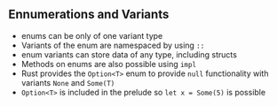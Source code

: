 ## Ennumerations and Variants

- enums can be only of one variant type
- Variants of the enum are namespaced by using `::`
- enum variants can store data of any type, including structs
- Methods on enums are also possible using `impl`
- Rust provides the `Option<T>` enum to provide `null` functionality with variants `None` and `Some(T)`
- `Option<T>` is included in the prelude so `let x = Some(5)` is possible